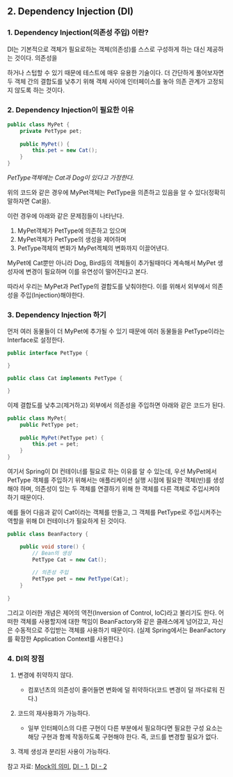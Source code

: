 ## 2. Dependency Injection (DI)

### 1. Dependency Injection(의존성 주입) 이란?

DI는 기본적으로 객체가 필요로하는 객체(의존성)를 스스로 구성하게 하는 대신 제공하는 것이다. 의존성을 

[^mock]: 한글로 "모의, 가짜의"라는 뜻으로 테스트할 때 필요한 실제 객체와 동일한 모의 객체를 만들어 테스트의 효용성을 높이기 위해 사용합니다.

하거나 스텁할 수 있기 때문에 테스트에 매우 유용한 기술이다. 더 간단하게 풀어보자면 두 객체 간의 결합도를 낮추기 위해 객체 사이에 인터페이스를 놓아 의존 관계가 고정되지 않도록 하는 것이다.



### 2. Dependency Injection이 필요한 이유

```java
public class MyPet {
	private PetType pet;
	
	public MyPet() {
		this.pet = new Cat();
	}
}
```

*PetType객체에는 Cat과 Dog이 있다고 가정한다.*

위의 코드와 같은 경우에 MyPet객체는 PetType을 의존하고 있음을 알 수 있다(정확히 말하자면 Cat을).



이런 경우에 아래와 같은 문제점들이 나타난다.

1. MyPet객체가 PetType에 의존하고 있으며
2. MyPet객체가 PetType의 생성을 제어하며
3. PetType객체의 변화가 MyPet겍체의 변화까지 이끌어낸다.



 MyPet에 Cat뿐만 아니라 Dog, Bird등의 객체들이 추가될때마다 계속해서 MyPet 생성자에 변경이 필요하며 이를 유연성이 떨어진다고 본다.



따라서 우리는 MyPet과 PetType의 결합도를 낮춰야한다. 이를 위해서 외부에서 의존성을 주입(Injection)해야한다.

### 3. Dependency Injection 하기

먼저 여러 동물들이 더 MyPet에 추가될 수 있기 때문에 여러 동물들을 PetType이라는 Interface로 설정한다.

```java
public interface PetType {

}
```

```java
public class Cat implements PetType {

}
```



이제 결합도를 낮추고(제거하고) 외부에서 의존성을 주입하면 아래와 같은 코드가 된다.

```java
public class MyPet{
    public PetType pet;
    
    public MyPet(PetType pet) {
        this.pet = pet;
    }
}
```



여기서 Spring이 DI 컨테이너를 필요로 하는 이유를 알 수 있는데, 우선 MyPet에서 PetType 객체를 주입하기 위해서는 애플리케이션 실행 시점에 필요한 객체(빈)를 생성해야 하며, 의존성이 있는 두 객체를 연결하기 위해 한 객체를 다른 객체로 주입시켜야 하기 때문이다.

예를 들어 다음과 같이 Cat이라는 객체를 만들고, 그 객체를 PetType로 주입시켜주는 역할을 위해 DI 컨테이너가 필요하게 된 것이다.

```java
public class BeanFactory {

    public void store() {
        // Bean의 생성
        PetType Cat = new Cat();
    
        // 의존성 주입
        PetType pet = new PetType(Cat);
    }
    
}
```



그리고 이러한 개념은 제어의 역전(Inversion of Control, IoC)라고 불리기도 한다. 어떠한 객체를 사용할지에 대한 책임이 BeanFactory와 같은 클래스에게 넘어갔고, 자신은 수동적으로 주입받는 객체를 사용하기 때문이다. (실제 Spring에서는 BeanFactory를 확장한 Application Context를 사용한다.)



### 4. DI의 장점

1. 변경에 취약하지 않다.

   * 컴포넌츠의 의존성이 줄어들면 변화에 덜 취약하다(코드 변경이 덜 까다로워 진다.)

2. 코드의 재사용화가 가능하다.

   * 일부 인터페이스의 다른 구현이 다른 부분에서 필요하다면 필요한 구성 요소는 해당 구현과 함께 작동하도록 구현해야 한다. 즉, 코드를 변경할 필요가 없다.

3. 객제 생성과 분리된 사용이 가능하다.

   

참고 자료: [Mock의 의미](https://effortguy.tistory.com/141), [DI - 1](http://blog.gtiwari333.com/2011/05/understanding-dependency-injection-and.html), [DI - 2](https://mangkyu.tistory.com/150)